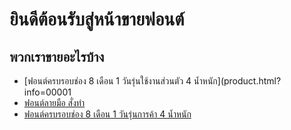 # ยินดีต้อนรับสู่หน้าขายฟอนต์
## พวกเราขายอะไรบ้าง
- [ฟอนต์ครบรอบช่อง 8 เดือน 1 วันรุ่นใช้งานส่วนตัว 4 น้ำหนัก](product.html?info=00001
- [ฟอนต์ลายมือ สั่งทำ](product.html?info=00002)
- [ฟอนต์ครบรอบช่อง 8 เดือน 1 วันรุ่นการค้า 4 น้ำหนัก](product.html?info=00003)
